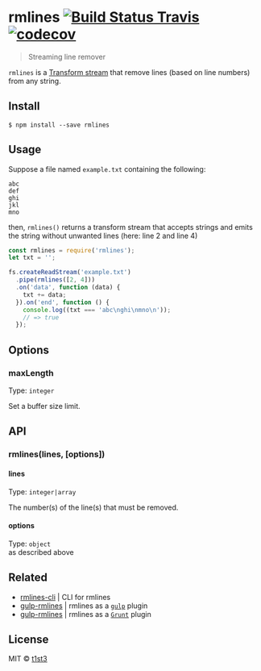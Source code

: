 # rmlines [![Build Status Travis](https://travis-ci.org/t1st3/rmlines.svg?branch=master)](https://travis-ci.org/t1st3/rmlines) [![codecov](https://codecov.io/gh/t1st3/rmlines/badge.svg?branch=master)](https://codecov.io/gh/t1st3/rmlines?branch=master)

> Streaming line remover

`rmlines` is a [Transform stream](https://nodejs.org/api/stream.html#stream_duplex_and_transform_streams) that remove lines (based on line numbers) from any string.


## Install

```
$ npm install --save rmlines
```


## Usage

Suppose a file named `example.txt` containing the following:

```
abc
def
ghi
jkl
mno
```

then, `rmlines()` returns a transform stream that accepts strings and emits the string without unwanted lines (here: line 2 and line 4)

```js
const rmlines = require('rmlines');
let txt = '';

fs.createReadStream('example.txt')
  .pipe(rmlines([2, 4]))
  .on('data', function (data) {
    txt += data;
  }).on('end', function () {
    console.log((txt === 'abc\nghi\nmno\n'));
    // => true
  });
```

## Options

### maxLength

Type: `integer`

Set a buffer size limit.


## API

### rmlines(lines, [options])

#### lines

Type: `integer|array`

The number(s) of the line(s) that must be removed.

#### options

Type: `object`<br>
as described above


## Related

* [rmlines-cli](https://github.com/t1st3/rmlines-cli) | CLI for rmlines
* [gulp-rmlines](https://github.com/t1st3/gulp-rmlines) | rmlines as a [`gulp`](http://gulpjs.com/) plugin
* [gulp-rmlines](https://github.com/t1st3/grunt-rmlines) | rmlines as a [`Grunt`](http://gruntjs.com/) plugin


## License

MIT © [t1st3](https://t1st3.com)
